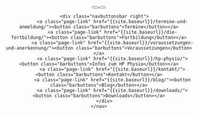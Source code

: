 <header class="site-header">
    <nav>
         <a href="{{site.baseurl}}/" class="logo">
           <button id="homebt">
            <amp-img src="{{site.baseurl}}/assets/images/LogoHPPT.svg" alt="Welcome" height="60" width="60"></amp-img>
        </button>
        </a>
        <button id="sidebartogglebutton" on="tap:sidebar.toggle" class="barbuttons">
            <amp-img src="{{site.baseurl}}/assets/images/Burger.svg" alt="an image" layout="fixed" width="40px" height="40px"></amp-img>
        </button>
        
        <div class="navbuttonsbar right">
              <a class="page-link" href="{{site.baseurl}}/termine-und-anmeldung/"><button class="barbuttons">Termine</button></a>
              <a class="page-link" href="{{site.baseurl}}/die-fortbildung/"><button class="barbuttons">Fortbildung</button></a>
              <a class="page-link" href="{{site.baseurl}}/voraussetzungen-und-anerkennung/"><button class="barbuttons">Voraussetzungen</button></a>
              <a class="page-link" href="{{site.baseurl}}/hp-physio/"><button class="barbuttons">Infos zum HP Physio</button></a>
              <a class="page-link" href="{{site.baseurl}}/kontakt/"><button class="barbuttons">Kontakt</button></a>
              <a class="page-link" href="{{site.baseurl}}/blog/"><button class="barbuttons">Blog</button></a>
              <a class="page-link" href="{{site.baseurl}}/downloads/"><button class="barbuttons">Downloads</button></a>
        </div>
    </nav>
</header>
